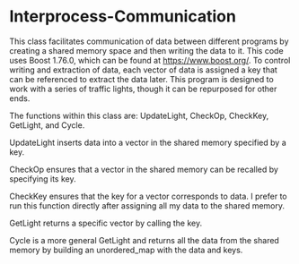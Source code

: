 # Interprocess-Communication

This class facilitates communication of data between different programs by creating a shared memory space and then writing the data to it. This code uses Boost 1.76.0, which can be found at https://www.boost.org/. To control writing and extraction of data, each vector of data is assigned a key that can be referenced to extract the data later. This program is designed to work with a series of traffic lights, though it can be repurposed for other ends. 

The functions within this class are: UpdateLight, CheckOp, CheckKey, GetLight, and Cycle.

UpdateLight inserts data into a vector in the shared memory specified by a key.

CheckOp ensures that a vector in the shared memory can be recalled by specifying its key.

CheckKey ensures that the key for a vector corresponds to data. I prefer to run this function directly after assigning all my data to the shared memory.

GetLight returns a specific vector by calling the key.

Cycle is a more general GetLight and returns all the data from the shared memory by building an unordered_map with the data and keys. 
